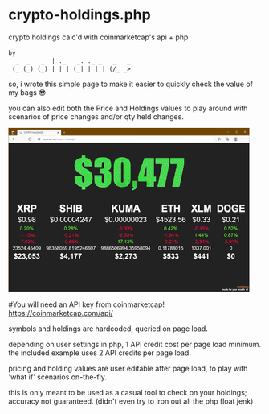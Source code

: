 # crypto-holdings.php

crypto holdings calc'd with coinmarketcap's api + php
```
by
  _  _   _  | ._   _. ._ _   _   _ 
 (_ (_) (_) | | | (_| | | | (/_ _> 
```

so, i wrote this simple page to make it easier to quickly check the value of my bags :sunglasses:

you can also edit both the Price and Holdings values to play around with scenarios of price changes and/or qty held changes.

![crypto holdings screenshot](/crypto-holdings.gif)

#You will need an API key from coinmarketcap! https://coinmarketcap.com/api/

symbols and holdings are hardcoded, queried on page load.

depending on user settings in php, 1 API credit cost per page load minimum.  the included example uses 2 API credits per page load.

pricing and holding values are user editable after page load, to play with 'what if' scenarios on-the-fly.

this is only meant to be used as a casual tool to check on your holdings; accuracy not guaranteed. (didn't even try to iron out all the php float jenk)







